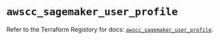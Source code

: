 # `awscc_sagemaker_user_profile`

Refer to the Terraform Registory for docs: [`awscc_sagemaker_user_profile`](https://registry.terraform.io/providers/hashicorp/awscc/0.70.0/docs/resources/sagemaker_user_profile).
